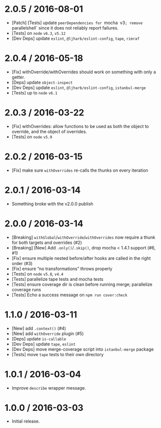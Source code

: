 2.0.5 / 2016-08-01
=================
  * [Patch] [Tests] update `peerDependencies for `mocha` `v3`; remove `parallelshell` since it does not reliably report failures.
  * [Tests] on `node` `v6.3`, `v5.12`
  * [Dev Deps] update `eslint`, `@ljharb/eslint-config`, `tape`, `rimraf`

2.0.4 / 2016-05-18
=================
  * [Fix] withOverride/withOverrides should work on something with only a getter.
  * [Deps] update `object-inspect`
  * [Dev Deps] update `eslint`, `@ljharb/eslint-config`, `istanbul-merge`
  * [Tests] up to `node` `v6.1`

2.0.3 / 2016-03-22
=================
  * [Fix] withOverrides: allow functions to be used as both the object to override, and the object of overrides.
  * [Tests] on `node` `v5.9`

2.0.2 / 2016-03-15
=================
  * [Fix] make sure `withOverrides` re-calls the thunks on every iteration

2.0.1 / 2016-03-14
=================
  * Something broke with the v2.0.0 publish

2.0.0 / 2016-03-14
=================
  * [Breaking] `withGlobal`/`withOverride`/`withOverrides` now require a thunk for both targets and overrides (#2)
  * [Breaking] [New] Add `.only()`/`.skip()`, drop mocha < 1.4.1 support (#6, #1)
  * [Fix] ensure multiple nested before/after hooks are called in the right order (#3)
  * [Fix] ensure “no transformations” throws properly
  * [Tests] on `node` `v5.8`, `v4.4`
  * [Tests] parallelize tape tests and mocha tests
  * [Tests] ensure coverage dir is clean before running merge; parallelize coverage runs
  * [Tests] Echo a success message on `npm run cover:check`

1.1.0 / 2016-03-11
=================
  * [New] add `.context()` (#4)
  * [New] add `withOverride` plugin (#5)
  * [Deps] update `is-callable`
  * [Dev Deps] update `tape`, `eslint`
  * [Dev Deps] move merge-coverage script into `istanbul-merge` package
  * [Tests] move `tape` tests to their own directory

1.0.1 / 2016-03-04
=================
  * Improve `describe` wrapper message.

1.0.0 / 2016-03-03
=================
  * Initial release.
